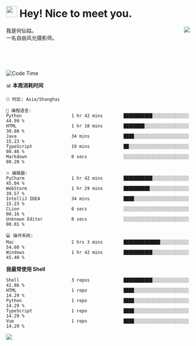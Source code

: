 <h1><img src="https://emojis.slackmojis.com/emojis/images/1531849430/4246/blob-sunglasses.gif?1531849430" width="30"/> Hey! Nice to meet you.</h1>
<a href="#">
<img align="right" src="https://github-readme-stats.vercel.app/api?username=hexgu&show_icons=true&hide_border=true&icon_color=586069&title_color=a0a9af">
</a>
我是何仙姑。<br>
一名自由风光摄影师。<br>

<br><br><br>




<!--START_SECTION:waka-->
![Code Time](http://img.shields.io/badge/Code%20Time-27%20hrs%2047%20mins-blue)

📊 **本周消耗时间** 

```text
🕑︎ 时区: Asia/Shanghai

💬 编程语言: 
Python                   1 hr 42 mins        ███████████░░░░░░░░░░░░░░   44.99 % 
HTML                     1 hr 10 mins        ████████░░░░░░░░░░░░░░░░░   30.88 % 
Java                     34 mins             ████░░░░░░░░░░░░░░░░░░░░░   15.23 % 
TypeScript               19 mins             ██░░░░░░░░░░░░░░░░░░░░░░░   08.46 % 
Markdown                 0 secs              ░░░░░░░░░░░░░░░░░░░░░░░░░   00.20 % 

🔥 编辑器: 
PyCharm                  1 hr 42 mins        ███████████░░░░░░░░░░░░░░   45.04 % 
WebStorm                 1 hr 29 mins        ██████████░░░░░░░░░░░░░░░   39.57 % 
IntelliJ IDEA            34 mins             ████░░░░░░░░░░░░░░░░░░░░░   15.23 % 
CLion                    0 secs              ░░░░░░░░░░░░░░░░░░░░░░░░░   00.16 % 
Unknown Editor           0 secs              ░░░░░░░░░░░░░░░░░░░░░░░░░   00.01 % 

💻 操作系统: 
Mac                      2 hrs 3 mins        ██████████████░░░░░░░░░░░   54.60 % 
Windows                  1 hr 42 mins        ███████████░░░░░░░░░░░░░░   45.40 % 
```

**我最常使用 Shell** 

```text
Shell                    3 repos             ███████████░░░░░░░░░░░░░░   42.86 % 
HTML                     1 repo              ████░░░░░░░░░░░░░░░░░░░░░   14.29 % 
Python                   1 repo              ████░░░░░░░░░░░░░░░░░░░░░   14.29 % 
TypeScript               1 repo              ████░░░░░░░░░░░░░░░░░░░░░   14.29 % 
Vue                      1 repo              ████░░░░░░░░░░░░░░░░░░░░░   14.29 % 
```




<!--END_SECTION:waka-->


![](https://komarev.com/ghpvc/?username=hexgu)
